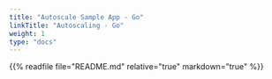 ```yaml
---
title: "Autoscale Sample App - Go"
linkTitle: "Autoscaling - Go"
weight: 1
type: "docs"
---
```


{{% readfile file="README.md" relative="true" markdown="true" %}}
